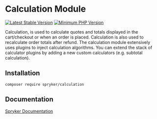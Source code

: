 # Calculation Module
[![Latest Stable Version](https://poser.pugx.org/spryker/calculation/v/stable.svg)](https://packagist.org/packages/spryker/calculation)
[![Minimum PHP Version](https://img.shields.io/badge/php-%3E%3D%208.0-8892BF.svg)](https://php.net/)

Calculation, is used to calculate quotes and totals displayed in the cart/checkout or when an order is placed. Calculation is also used to recalculate order totals after refund. The calculation module extensively uses plugins to inject calculation algorithms. You can extend the stack of calculator plugins by adding a new custom calculators (e.g. subtotal calculation).

## Installation

```
composer require spryker/calculation
```

## Documentation

[Spryker Documentation](https://docs.spryker.com)
